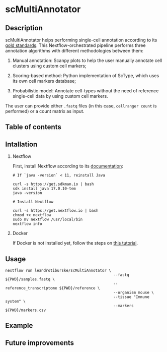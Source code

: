 # scMultiAnnotator

## Description

scMultiAnnotator helps performing single-cell annotation according to its [gold standards](). This Nextflow-orchestrated pipeline performs three annotation algorithms with different methodologies between them: 

1. Manual annotation: Scanpy plots to help the user manually annotate cell clusters using custom cell markers;

2. Scoring-based method: Python implementation of ScType, which uses its own cell markers database;

3. Probabilistic model: Annotate cell-types without the need of reference single-cell data by using custom cell markers.

The user can provide either `.fastq` files (in this case, `cellranger count` is performed) or a count matrix as input. 

## Table of contents

## Intallation

1. Nextflow

    First, install Nextflow according to its [documentation](https://www.nextflow.io/docs/latest/install.html):

    ```
    # If `java -version` < 11, reinstall Java

    curl -s https://get.sdkman.io | bash
    sdk install java 17.0.10-tem
    java -version
    ```

    ```
    # Install Nextflow

    curl -s https://get.nextflow.io | bash
    chmod +x nextflow
    sudo mv nextflow /usr/local/bin
    nextflow info
    ```

2. Docker

    If Docker is not installed yet, follow the steps on [this tutorial]().

## Usage

```
nextflow run leandrotiburske/scMultiAnnotator \
                                                --fastq ${PWD}/samples.fastq \
                                                --reference_transcriptome ${PWD}/reference \
                                                --organism mouse \
                                                --tissue "Immune system" \
                                                --markers ${PWD}/markers.csv
```

## Example

## Future improvements